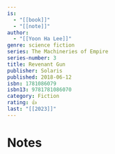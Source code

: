```yaml
---
is:
  - "[[book]]"
  - "[[note]]"
author:
  - "[[Yoon Ha Lee]]"
genre: science fiction
series: The Machineries of Empire
series-number: 3
title: Revenant Gun
publisher: Solaris
published: 2018-06-12
isbn: 1781086079
isbn13: 9781781086070
category: Fiction
rating: 👍
last: "[[2023]]"
---
```

# Notes
